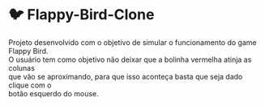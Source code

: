 <h1> 🐦 Flappy-Bird-Clone </h1>

<p>
  Projeto desenvolvido com o objetivo de simular o funcionamento do game Flappy Bird.<br>
  O usuário tem como objetivo não deixar que a bolinha vermelha atinja as colunas<br>
  que vão se aproximando, para que isso aconteça basta que seja dado clique com o <br>
  botão esquerdo do mouse.
</p>



